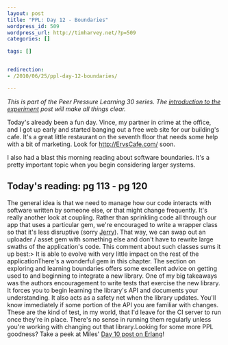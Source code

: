 ```yaml
--- 
layout: post
title: "PPL: Day 12 - Boundaries"
wordpress_id: 509
wordpress_url: http://timharvey.net/?p=509
categories: []

tags: []


redirection:
- /2010/06/25/ppl-day-12-boundaries/

---
```

_This is part of the Peer Pressure Learning 30 series. The [introduction to the experiment](http://timharvey.net/2010/06/11/peer-pressure-learning-experiment/) post will make all things clear._

Today's already been a fun day. Vince, my partner in crime at the office, and I got up early and started banging out a free web site for our building's cafe. It's a great little restaurant on the seventh floor that needs some help with a bit of marketing. Look for http://ErvsCafe.com/ soon.

I also had a blast this morning reading about software boundaries. It's a pretty important topic when you begin considering larger systems.

## Today's reading: pg 113 - pg 120

The general idea is that we need to manage how our code interacts with software written by someone else, or that might change frequently. It's really another look at coupling. Rather than sprinkling code all through our app that uses a particular gem, we're encouraged to write a wrapper class so that it's less disruptive (sorry [Jerry](http://disruptiveventures.com/)). That way, we can swap out an uploader / asset gem with something else and don't have to rewrite large swaths of the application's code. This comment about such classes sums it up best:> It is able to evolve with very little impact on the rest of the applicationThere's a wonderful gem in this chapter. The section on exploring and learning boundaries offers some excellent advice on getting used to and beginning to integrate a new library. One of my big takeaways was the authors encouragement to write tests that exercise the new library. It forces you to begin learning the library's API and documents your understanding. It also acts as a safety net when the library updates. You'll know immediately if some portion of the API you are familiar with changes. These are the kind of test, in my world, that I'd leave for the CI server to run once they're in place. There's no sense in running them regularly unless you're working with changing out that library.Looking for some more PPL goodness? Take a peek at Miles' [Day 10 post on Erlang](http://mileszs.com/blog/2010/06/23/ppl30-day-10-erlang.html)!
